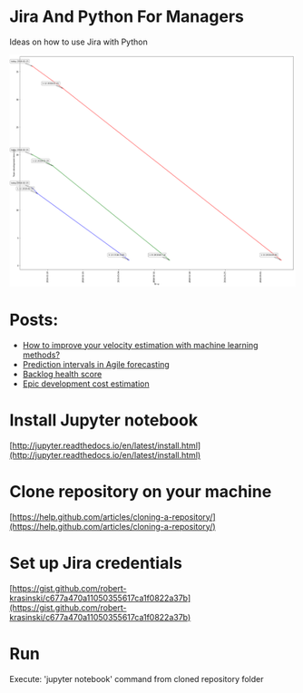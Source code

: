 # Jira And Python For Managers
Ideas on how to use Jira with Python 

![Screenshot](burndown_chart.png)

# Posts:
* [How to improve your velocity estimation with machine learning methods?](https://robert-krasinski.github.io/JiraAndPythonForManagers/How%20to%20improve%20your%20velocity%20estimation%20with%20machine%20learning%20methods_.html)
* [Prediction intervals in Agile forecasting](https://robert-krasinski.github.io/JiraAndPythonForManagers/Prediction%20intervals%20in%20Agile%20forecasting.html)
* [Backlog health score](https://robert-krasinski.github.io/JiraAndPythonForManagers/Backlog%20health%20score-Extended%20version%20for%20blog.html)
* [Epic development cost estimation](https://robert-krasinski.github.io/JiraAndPythonForManagers/Epic%20costs%20estimation%20-%20extended%20version%20for%20blog.html)



# Install Jupyter notebook
[http://jupyter.readthedocs.io/en/latest/install.html](http://jupyter.readthedocs.io/en/latest/install.html)

# Clone repository on your machine
[https://help.github.com/articles/cloning-a-repository/](https://help.github.com/articles/cloning-a-repository/)

# Set up Jira credentials
[https://gist.github.com/robert-krasinski/c677a470a11050355617ca1f0822a37b](https://gist.github.com/robert-krasinski/c677a470a11050355617ca1f0822a37b)

# Run
Execute: 'jupyter notebook' command from cloned repository folder


